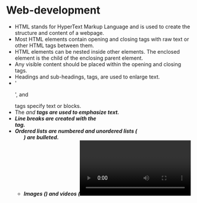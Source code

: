 # Web-development


* HTML stands for HyperText Markup Language and is used to create the structure and content of a webpage.
* Most HTML elements contain opening and closing tags with raw text or other HTML tags between them.
* HTML elements can be nested inside other elements. The enclosed element is the child of the enclosing parent element.
* Any visible content should be placed within the opening and closing <body> tags.
* Headings and sub-headings, tags, are used to enlarge text.
*  '<p>', <span> and <div> tags specify text or blocks.
* The <em> and <strong> tags are used to emphasize text.
* Line breaks are created with the <br> tag.
* Ordered lists are numbered and unordered lists (<ul>) are bulleted.
* Images (<img>) and videos (<video>) can be added by linking to an existing source.
